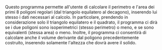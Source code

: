 Questo programma permette all'utente di calcolare il perimetro e l'area dei primi 8 poligoni regolari (dal triangolo equilatero al decagono), inserendo lui stesso i dati necessari al calcolo.
In particolare, prendendo in considerazione solo il triangolo equilatero e il quadrato, il programma ci dirà se i due poligoni sono isoperimetrici (stesso perimetro) o meno, e se sono equivalenti (stessa area) o meno. 
Inoltre, il programma ci consentirà di calcolare anche il volume derivante dal poligono precedentemente costruito, inserendo solamente l'altezza che dovrà avere il solido.
